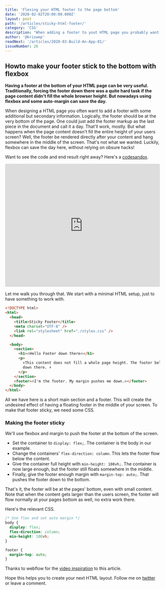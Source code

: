```yaml
---
title: 'Flexing your HTML footer to the page bottom'
date: '2020-02-02T20:00:00.000Z'
layout: post
path: '/articles/sticky-html-footer/'
category: 'CSS'
description: "When adding a footer to yout HTML page you probably want to have it at the bottom. But how do you achieve that, if the page content doesn't fill the whole page? CSS flexbox to the rescue!"
author: '@kriswep'
readNext: '/articles/2020-03-Build-An-App-01/'
issueNumber: 26
---
```


## Howto make your footer stick to the bottom with flexbox

**Having a footer at the bottom of your HTML page can be very useful. Traditionally, forcing the footer down there was a quite hard task if the page content didn't fill the whole browser height. But nowadays using flexbox and some auto-margin can save the day.**

When designing a HTML page you often want to add a footer with some additional but secondary information. Logically, the footer should be at the very bottom of the page. One could just add the footer markup as the last piece in the document and call it a day. That'll work, mostly. But what happens when the page content doesn't fill the entire height of your users screen? Well, the footer be rendered directly after your content and hang somewhere in the middle of the screen. That's not what we wanted. Luckily, flexbox can save the day here, without relying on obsure hacks!

Want to see the code and end result right away? Here's a [codesandox](https://codesandbox.io/s/sticky-footer-ropgr).

<iframe
  src="https://codesandbox.io/embed/sticky-footer-ropgr?codemirror=1&view=split&module=styles.css&highlights=4,5,6,10"
  style="width:100%; height:400px; border:0; border-radius: 4px; overflow:hidden;"
></iframe>

Let me walk you through that. We start with a minimal HTML setup, just to have something to work with.

```html
<!DOCTYPE html>
<html>
  <head>
    <title>Sticky Footer</title>
    <meta charset="UTF-8" />
    <link rel="stylesheet" href="./styles.css" />
  </head>

  <body>
    <section>
      <h1>🔥Hello Footer down there🔥</h1>
      <p>
        ⬇️This content does not fill a whole page height. The footer belongs
        down there. ⬇️
      </p>
    </section>
    <footer>🔥I'm the footer. My margin pushes me down.🔥</footer>
  </body>
</html>
```

All we have here is a short main section and a footer. This will create the undesired effect of having a floating footer in the middle of your screen. To make that footer sticky, we need some CSS.

### Making the footer sticky

We'll use flexbox and margin to push the footer at the bottom of the screen.

- Set the container to `display: flex;`. The container is the body in our example.
- Change the containers' `flex-direction: column`. This lets the footer flow below the content.
- Give the container full height with `min-height: 100vh;`. The container is now large enough, but the footer still floats somewhere in the middle.
- Finally, give the footer enough margin with `margin-top: auto;`. That pushes the footer down to the bottom.

That's it, the footer will be at the pages' bottom, even with small content. Note that when the content gets larger than the users screen, the footer will flow normally at your pages bottom as well, no extra work there.

Here's the relevant CSS.

```CSS
/* Use flex and set auto margin */
body {
  display: flex;
  flex-direction: column;
  min-height: 100vh;
}

footer {
  margin-top: auto;
}
```

Thanks to webflow for the [video inspiration](https://youtu.be/NSnx-2Ztyfo) to this article.

Hope this helps you to create your next HTML layout. Follow me on [twitter](https://twitter.com/kriswep) or leave a comment.
